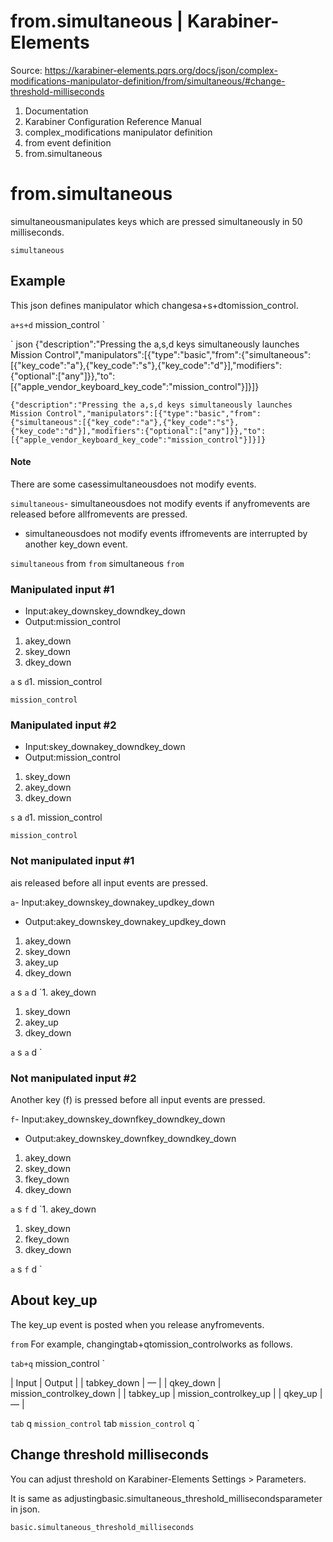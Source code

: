 # from.simultaneous | Karabiner-Elements

Source: https://karabiner-elements.pqrs.org/docs/json/complex-modifications-manipulator-definition/from/simultaneous/#change-threshold-milliseconds

1. Documentation
1. Karabiner Configuration Reference Manual
1. complex_modifications manipulator definition
1. from event definition
1. from.simultaneous

# from.simultaneous

simultaneousmanipulates keys which are pressed simultaneously in 50 milliseconds.

` simultaneous `
## Example

This json defines manipulator which changesa+s+dtomission_control.

` a+s+d ` mission_control `

` json
{"description":"Pressing the a,s,d keys simultaneously launches Mission Control","manipulators":[{"type":"basic","from":{"simultaneous":[{"key_code":"a"},{"key_code":"s"},{"key_code":"d"}],"modifiers":{"optional":["any"]}},"to":[{"apple_vendor_keyboard_key_code":"mission_control"}]}]}

`{"description":"Pressing the a,s,d keys simultaneously launches Mission Control","manipulators":[{"type":"basic","from":{"simultaneous":[{"key_code":"a"},{"key_code":"s"},{"key_code":"d"}],"modifiers":{"optional":["any"]}},"to":[{"apple_vendor_keyboard_key_code":"mission_control"}]}]}`
#### Note

There are some casessimultaneousdoes not modify events.

` simultaneous `- simultaneousdoes not modify events if anyfromevents are released before allfromevents are pressed.
- simultaneousdoes not modify events iffromevents are interrupted by another key_down event.

` simultaneous ` from ` from ` simultaneous ` from `
### Manipulated input #1

- Input:akey_downskey_downdkey_down
- Output:mission_control

1. akey_down
1. skey_down
1. dkey_down

` a ` s ` d `1. mission_control

` mission_control `
### Manipulated input #2

- Input:skey_downakey_downdkey_down
- Output:mission_control

1. skey_down
1. akey_down
1. dkey_down

` s ` a ` d `1. mission_control

` mission_control `
### Not manipulated input #1

ais released before all input events are pressed.

` a `- Input:akey_downskey_downakey_updkey_down
- Output:akey_downskey_downakey_updkey_down

1. akey_down
1. skey_down
1. akey_up
1. dkey_down

` a ` s ` a ` d `1. akey_down
1. skey_down
1. akey_up
1. dkey_down

` a ` s ` a ` d `
### Not manipulated input #2

Another key (f) is pressed before all input events are pressed.

` f `- Input:akey_downskey_downfkey_downdkey_down
- Output:akey_downskey_downfkey_downdkey_down

1. akey_down
1. skey_down
1. fkey_down
1. dkey_down

` a ` s ` f ` d `1. akey_down
1. skey_down
1. fkey_down
1. dkey_down

` a ` s ` f ` d `
## About key_up

The key_up event is posted when you release anyfromevents.

` from ` For example, changingtab+qtomission_controlworks as follows.

` tab+q ` mission_control `

| Input | Output |
| tabkey_down | — |
| qkey_down | mission_controlkey_down |
| tabkey_up | mission_controlkey_up |
| qkey_up | — |

` tab ` q ` mission_control ` tab ` mission_control ` q `
## Change threshold milliseconds

You can adjust threshold on Karabiner-Elements Settings > Parameters.

It is same as adjustingbasic.simultaneous_threshold_millisecondsparameter in json.

` basic.simultaneous_threshold_milliseconds `